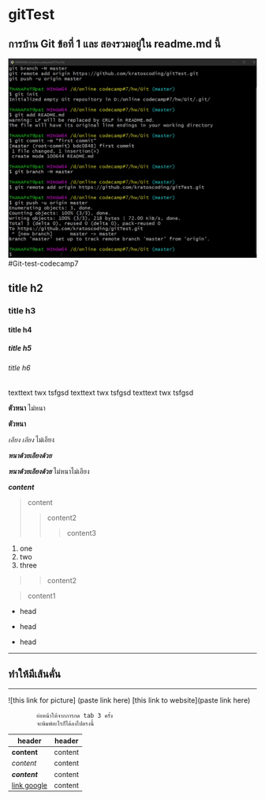 # gitTest

## การบ้าน Git ข้อที่ 1 และ สองรวมอยู่ใน readme.md นี้
![link picture](1.1.jpg)
#Git-test-codecamp7
## title h2
### title h3
#### title h4
##### title h5
###### title h6

texttext twx tsfgsd
texttext twx tsfgsd
texttext twx tsfgsd

**ตัวหนา**
ไม่หนา

__ตัวหนา__



_เอียง_
*เอียง*   ไม่เอียง

__*หนาด้วยเอียงด้วย*__

***หนาด้วยเอียงด้วย*** ไม่หนาไม่เอียง

**_content_**

>content
>>content2
>>>content3
1. one
2. two
3. three

>>content2

>content1
+ head
- head
* head
*** 
ทำให้มีเส้นคั่น
---
___

![this link for picture] (paste link here)
[this link to website](paste link here)

            ย่อหน้าให้จากการกด tab 3 ครั้ง
            จะพิมพ์อะไรก็ได้ลงไปตรงนี้


|header | header |
--|--
|**content** | content|
*content* | content
***content*** | content
[link google](https://www.google.co.th) | content
